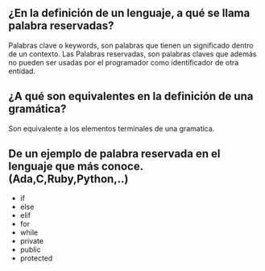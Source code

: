 ## ¿En la definición de un lenguaje, a qué se llama palabra reservadas? 

Palabras clave o keywords, son palabras que tienen un significado dentro de un contexto. Las Palabras reservadas, son palabras claves que además no pueden ser usadas por el programador como identificador de otra entidad.

## ¿A qué son equivalentes en la definición de una gramática?

Son equivalente a los elementos terminales de una gramatica.

## De un ejemplo de palabra reservada en el lenguaje que más conoce. (Ada,C,Ruby,Python,..)

- if
- else
- elif
- for
- while
- private
- public
- protected